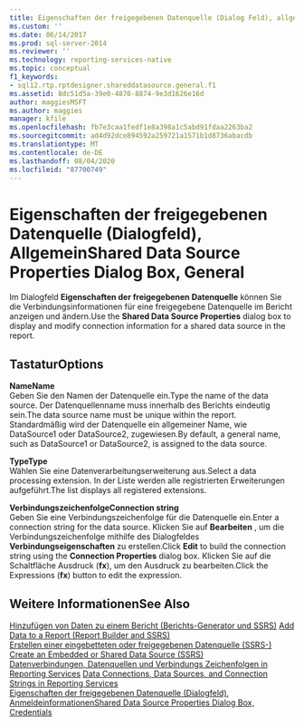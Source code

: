 ```yaml
---
title: Eigenschaften der freigegebenen Datenquelle (Dialog Feld), allgemein | Microsoft-Dokumentation
ms.custom: ''
ms.date: 06/14/2017
ms.prod: sql-server-2014
ms.reviewer: ''
ms.technology: reporting-services-native
ms.topic: conceptual
f1_keywords:
- sql12.rtp.rptdesigner.shareddatasource.general.f1
ms.assetid: 8dc51d5a-39e0-4870-8874-9e3d1626e16d
author: maggiesMSFT
ms.author: maggies
manager: kfile
ms.openlocfilehash: fb7e3caa1fedf1e8a398a1c5abd91fdaa2263ba2
ms.sourcegitcommit: ad4d92dce894592a259721a1571b1d8736abacdb
ms.translationtype: MT
ms.contentlocale: de-DE
ms.lasthandoff: 08/04/2020
ms.locfileid: "87700749"
---
```

# <a name="shared-data-source-properties-dialog-box-general"></a><span data-ttu-id="019cd-102">Eigenschaften der freigegebenen Datenquelle (Dialogfeld), Allgemein</span><span class="sxs-lookup"><span data-stu-id="019cd-102">Shared Data Source Properties Dialog Box, General</span></span>
  <span data-ttu-id="019cd-103">Im Dialogfeld **Eigenschaften der freigegebenen Datenquelle** können Sie die Verbindungsinformationen für eine freigegebene Datenquelle im Bericht anzeigen und ändern.</span><span class="sxs-lookup"><span data-stu-id="019cd-103">Use the **Shared Data Source Properties** dialog box to display and modify connection information for a shared data source in the report.</span></span>  
  
## <a name="options"></a><span data-ttu-id="019cd-104">Tastatur</span><span class="sxs-lookup"><span data-stu-id="019cd-104">Options</span></span>  
 <span data-ttu-id="019cd-105">**Name**</span><span class="sxs-lookup"><span data-stu-id="019cd-105">**Name**</span></span>  
 <span data-ttu-id="019cd-106">Geben Sie den Namen der Datenquelle ein.</span><span class="sxs-lookup"><span data-stu-id="019cd-106">Type the name of the data source.</span></span> <span data-ttu-id="019cd-107">Der Datenquellenname muss innerhalb des Berichts eindeutig sein.</span><span class="sxs-lookup"><span data-stu-id="019cd-107">The data source name must be unique within the report.</span></span> <span data-ttu-id="019cd-108">Standardmäßig wird der Datenquelle ein allgemeiner Name, wie DataSource1 oder DataSource2, zugewiesen.</span><span class="sxs-lookup"><span data-stu-id="019cd-108">By default, a general name, such as DataSource1 or DataSource2, is assigned to the data source.</span></span>  
  
 <span data-ttu-id="019cd-109">**Type**</span><span class="sxs-lookup"><span data-stu-id="019cd-109">**Type**</span></span>  
 <span data-ttu-id="019cd-110">Wählen Sie eine Datenverarbeitungserweiterung aus.</span><span class="sxs-lookup"><span data-stu-id="019cd-110">Select a data processing extension.</span></span> <span data-ttu-id="019cd-111">In der Liste werden alle registrierten Erweiterungen aufgeführt.</span><span class="sxs-lookup"><span data-stu-id="019cd-111">The list displays all registered extensions.</span></span>  
  
 <span data-ttu-id="019cd-112">**Verbindungszeichenfolge**</span><span class="sxs-lookup"><span data-stu-id="019cd-112">**Connection string**</span></span>  
 <span data-ttu-id="019cd-113">Geben Sie eine Verbindungszeichenfolge für die Datenquelle ein.</span><span class="sxs-lookup"><span data-stu-id="019cd-113">Enter a connection string for the data source.</span></span> <span data-ttu-id="019cd-114">Klicken Sie auf **Bearbeiten** , um die Verbindungszeichenfolge mithilfe des Dialogfeldes **Verbindungseigenschaften** zu erstellen.</span><span class="sxs-lookup"><span data-stu-id="019cd-114">Click **Edit** to build the connection string using the **Connection Properties** dialog box.</span></span> <span data-ttu-id="019cd-115">Klicken Sie auf die Schaltfläche Ausdruck (**fx**), um den Ausdruck zu bearbeiten.</span><span class="sxs-lookup"><span data-stu-id="019cd-115">Click the Expressions (**fx**) button to edit the expression.</span></span>  
  
## <a name="see-also"></a><span data-ttu-id="019cd-116">Weitere Informationen</span><span class="sxs-lookup"><span data-stu-id="019cd-116">See Also</span></span>  
 <span data-ttu-id="019cd-117">[Hinzufügen von Daten zu einem Bericht &#40;Berichts-Generator und SSRS&#41;](report-data/report-datasets-ssrs.md) </span><span class="sxs-lookup"><span data-stu-id="019cd-117">[Add Data to a Report &#40;Report Builder and SSRS&#41;](report-data/report-datasets-ssrs.md) </span></span>  
 <span data-ttu-id="019cd-118">[Erstellen einer eingebetteten oder freigegebenen Datenquelle &#40;SSRS-&#41;](../../2014/reporting-services/create-an-embedded-or-shared-data-source-ssrs.md) </span><span class="sxs-lookup"><span data-stu-id="019cd-118">[Create an Embedded or Shared Data Source &#40;SSRS&#41;](../../2014/reporting-services/create-an-embedded-or-shared-data-source-ssrs.md) </span></span>  
 <span data-ttu-id="019cd-119">[Datenverbindungen, Datenquellen und Verbindungs Zeichenfolgen in Reporting Services](../../2014/reporting-services/data-connections-data-sources-and-connection-strings-in-reporting-services.md) </span><span class="sxs-lookup"><span data-stu-id="019cd-119">[Data Connections, Data Sources, and Connection Strings in Reporting Services](../../2014/reporting-services/data-connections-data-sources-and-connection-strings-in-reporting-services.md) </span></span>  
 [<span data-ttu-id="019cd-120">Eigenschaften der freigegebenen Datenquelle (Dialogfeld), Anmeldeinformationen</span><span class="sxs-lookup"><span data-stu-id="019cd-120">Shared Data Source Properties Dialog Box, Credentials</span></span>](../../2014/reporting-services/shared-data-source-properties-dialog-box-credentials.md)  
  
  
